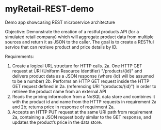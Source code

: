 # myRetail-REST-demo
Demo app showcasing REST microservice architecture

Objective: Demonstrate the creation of a restful products API (for a simulated retail company) which will aggregate product data from multiple sources and return it as JSON to the caller. The goal is to create a RESTful service that can retrieve product and price details by ID. 

Requirements:
1. Create a logical URL structure for HTTP calls.
2a. One HTTP GET request at URI (Uniform Resource Identifier) "/products/{id}" and delivers product data as a JSON response (where {id} will be assumed to be a number)
2b. Performs an HTTP GET request inside the HTTP GET request defined in 2a. (referencing URI "/products/{id}") in order to retrieve the product name from an external API
3. Reads the pricing information from a NoSQL data store and combines it with the product id and name from the HTTP requests in requirement 2a and 2b; returns price in response of requirment 2a.
4. Accepts an HTTP PUT request at the same URI path from requirement 2a, containing a JSON request body similar to the GET response, and updates the product’s price in the data store.

